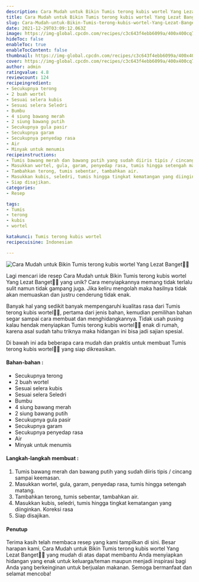 ```yaml
---
description: Cara Mudah untuk Bikin Tumis terong kubis wortel Yang Lezat Banget"
title: Cara Mudah untuk Bikin Tumis terong kubis wortel Yang Lezat Banget
slug: Cara-Mudah-untuk-Bikin-Tumis-terong-kubis-wortel-Yang-Lezat-Banget
date: 2021-12-29T03:09:12.063Z
image: https://img-global.cpcdn.com/recipes/c3c643f4ebb6099a/400x400cq70/photo.jpg
hideToc: false
enableToc: true
enableTocContent: false
thumbnail: https://img-global.cpcdn.com/recipes/c3c643f4ebb6099a/400x400cq70/photo.jpg
cover: https://img-global.cpcdn.com/recipes/c3c643f4ebb6099a/400x400cq70/photo.jpg
author: admin
ratingvalue: 4.8
reviewcount: 124
recipeingredient:
- Secukupnya terong
- 2 buah wortel
- Sesuai selera kubis
- Sesuai selera Seledri
- Bumbu
- 4 siung bawang merah
- 2 siung bawang putih
- Secukupnya gula pasir
- Secukupnya garam
- Secukupnya penyedap rasa
- Air
- Minyak untuk menumis
recipeinstructions:
- Tumis bawang merah dan bawang putih yang sudah diiris tipis / cincang sampai keemasan.
- Masukkan wortel, gula, garam, penyedap rasa, tumis hingga setengah matang.
- Tambahkan terong, tumis sebentar, tambahkan air.
- Masukkan kubis, seledri, tumis hingga tingkat kematangan yang diinginkan. Koreksi rasa
- Siap disajikan.
categories:
- Resep

tags:
- Tumis
- terong
- kubis
- wortel

katakunci: Tumis terong kubis wortel
recipecuisine: Indonesian

---
```


![Cara Mudah untuk Bikin Tumis terong kubis wortel Yang Lezat Banget👩‍🍳](https://img-global.cpcdn.com/recipes/c3c643f4ebb6099a/400x400cq70/photo.jpg)

Lagi mencari ide resep Cara Mudah untuk Bikin Tumis terong kubis wortel Yang Lezat Banget👩‍🍳 yang unik? Cara menyiapkannya memang tidak terlalu sulit namun tidak gampang juga. Jika keliru mengolah maka hasilnya tidak akan memuaskan dan justru cenderung tidak enak.

Banyak hal yang sedikit banyak mempengaruhi kualitas rasa dari Tumis terong kubis wortel👩‍🍳, pertama dari jenis bahan, kemudian pemilihan bahan segar sampai cara membuat dan menghidangkannya. Tidak usah pusing kalau hendak menyiapkan Tumis terong kubis wortel👩‍🍳 enak di rumah, karena asal sudah tahu triknya maka hidangan ini bisa jadi sajian spesial.

Di bawah ini ada beberapa cara mudah dan praktis untuk membuat Tumis terong kubis wortel👩‍🍳 yang siap dikreasikan.

<!--inarticleads1-->

#### Bahan-bahan :

- Secukupnya terong
- 2 buah wortel
- Sesuai selera kubis
- Sesuai selera Seledri
- Bumbu
- 4 siung bawang merah
- 2 siung bawang putih
- Secukupnya gula pasir
- Secukupnya garam
- Secukupnya penyedap rasa
- Air
- Minyak untuk menumis

<!--inarticleads2-->

#### Langkah-langkah membuat :

1. Tumis bawang merah dan bawang putih yang sudah diiris tipis / cincang sampai keemasan.
1. Masukkan wortel, gula, garam, penyedap rasa, tumis hingga setengah matang.
1. Tambahkan terong, tumis sebentar, tambahkan air.
1. Masukkan kubis, seledri, tumis hingga tingkat kematangan yang diinginkan. Koreksi rasa
1. Siap disajikan.

#### Penutup

Terima kasih telah membaca resep yang kami tampilkan di sini. Besar harapan kami, Cara Mudah untuk Bikin Tumis terong kubis wortel Yang Lezat Banget👩‍🍳 yang mudah di atas dapat membantu Anda menyiapkan hidangan yang enak untuk keluarga/teman maupun menjadi inspirasi bagi Anda yang berkeinginan untuk berjualan makanan. Semoga bermanfaat dan selamat mencoba!